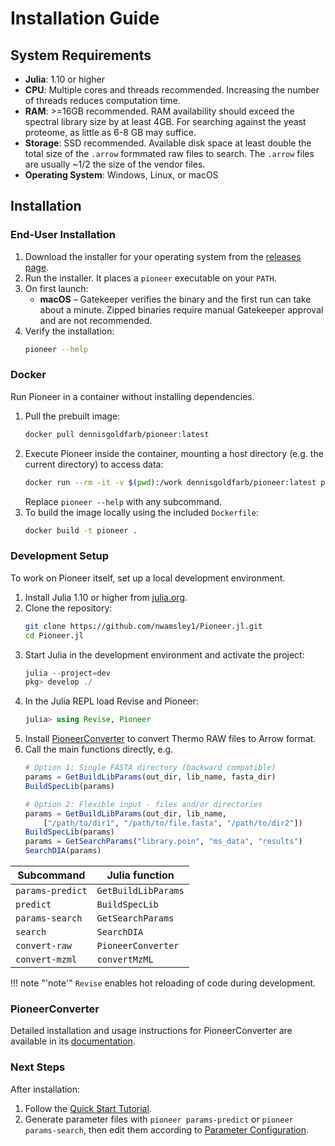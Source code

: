 # Installation Guide

## System Requirements
* **Julia**: 1.10 or higher
* **CPU**: Multiple cores and threads recommended. Increasing the number of threads reduces computation time.
* **RAM**: >=16GB recommended. RAM availability should exceed the spectral library size by at least 4GB. For searching against the yeast proteome, as little as 6-8 GB may suffice.  
* **Storage**: SSD recommended. Available disk space at least double the total size of the `.arrow` formmated raw files to search. The `.arrow` files are usually ~1/2 the size of the vendor files. 
* **Operating System**: Windows, Linux, or macOS

## Installation

### End-User Installation
1. Download the installer for your operating system from the [releases page](https://github.com/nwamsley1/Pioneer.jl/releases).
2. Run the installer. It places a `pioneer` executable on your `PATH`.
3. On first launch:
   * **macOS** – Gatekeeper verifies the binary and the first run can take about a minute. Zipped binaries require manual Gatekeeper approval and are not recommended.
4. Verify the installation:
   ```bash
   pioneer --help
   ```

### Docker
Run Pioneer in a container without installing dependencies.

1. Pull the prebuilt image:
   ```bash
   docker pull dennisgoldfarb/pioneer:latest
   ```
2. Execute Pioneer inside the container, mounting a host directory (e.g. the current directory) to access data:
   ```bash
   docker run --rm -it -v $(pwd):/work dennisgoldfarb/pioneer:latest pioneer --help
   ```
   Replace `pioneer --help` with any subcommand.
3. To build the image locally using the included `Dockerfile`:
   ```bash
   docker build -t pioneer .
   ```

### Development Setup
To work on Pioneer itself, set up a local development environment.

1. Install Julia 1.10 or higher from [julia.org](https://julialang.org/downloads/).
2. Clone the repository:
   ```bash
   git clone https://github.com/nwamsley1/Pioneer.jl.git
   cd Pioneer.jl
   ```
3. Start Julia in the development environment and activate the project:
   ```julia
   julia --project=dev
   pkg> develop ./
   ```
4. In the Julia REPL load Revise and Pioneer:
   ```julia
   julia> using Revise, Pioneer
   ```
5. Install [PioneerConverter](https://github.com/nwamsley1/PioneerConverter) to convert Thermo RAW files to Arrow format.
6. Call the main functions directly, e.g.
   ```julia
   # Option 1: Single FASTA directory (backward compatible)
   params = GetBuildLibParams(out_dir, lib_name, fasta_dir)
   BuildSpecLib(params)
   
   # Option 2: Flexible input - files and/or directories
   params = GetBuildLibParams(out_dir, lib_name, 
       ["/path/to/dir1", "/path/to/file.fasta", "/path/to/dir2"])
   BuildSpecLib(params)
   params = GetSearchParams("library.poin", "ms_data", "results")
   SearchDIA(params)
   ```

| Subcommand       | Julia function   |
|------------------|------------------|
| `params-predict` | `GetBuildLibParams` |
| `predict`        | `BuildSpecLib`     |
| `params-search`  | `GetSearchParams`  |
| `search`         | `SearchDIA`        |
| `convert-raw`    | `PioneerConverter` |
| `convert-mzml`   | `convertMzML`      |

!!! note "'note'"
    `Revise` enables hot reloading of code during development.

### PioneerConverter
Detailed installation and usage instructions for PioneerConverter are available in its [documentation](https://github.com/nwamsley1/PioneerConverter).

### Next Steps

After installation:
1. Follow the [Quick Start Tutorial](@ref).
2. Generate parameter files with `pioneer params-predict` or `pioneer params-search`,
   then edit them according to [Parameter Configuration](@ref "Parameter Configuration").
